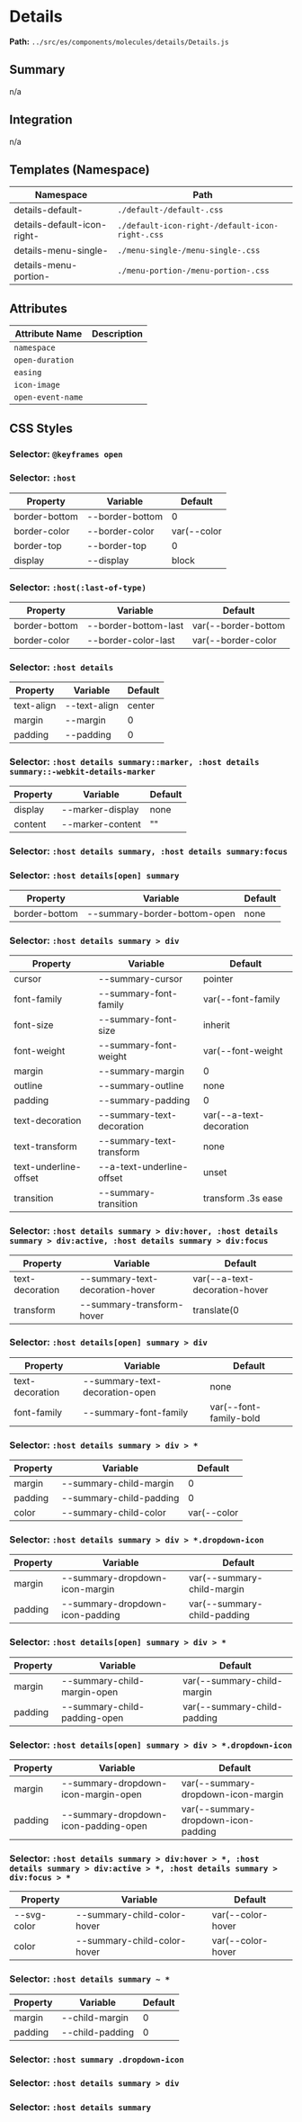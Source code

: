 # Details

**Path:** `../src/es/components/molecules/details/Details.js`

## Summary

n/a

## Integration

n/a

## Templates (Namespace)

| Namespace | Path |
|------|------|
| details-default- | `./default-/default-.css` |
| details-default-icon-right- | `./default-icon-right-/default-icon-right-.css` |
| details-menu-single- | `./menu-single-/menu-single-.css` |
| details-menu-portion- | `./menu-portion-/menu-portion-.css` |

## Attributes

| Attribute Name | Description |
|----------------|-------------|
| `namespace` |  |
| `open-duration` |  |
| `easing` |  |
| `icon-image` |  |
| `open-event-name` |  |

## CSS Styles

### Selector: `@keyframes open`


### Selector: `:host`

| Property | Variable | Default |
|----------|----------|----------|
| border-bottom | --border-bottom | 0 |
| border-color | --border-color | var(--color |
| border-top | --border-top | 0 |
| display | --display | block |

### Selector: `:host(:last-of-type)`

| Property | Variable | Default |
|----------|----------|----------|
| border-bottom | --border-bottom-last | var(--border-bottom |
| border-color | --border-color-last | var(--border-color |

### Selector: `:host details`

| Property | Variable | Default |
|----------|----------|----------|
| text-align | --text-align | center |
| margin | --margin | 0 |
| padding | --padding | 0 |

### Selector: `:host details summary::marker, :host details summary::-webkit-details-marker`

| Property | Variable | Default |
|----------|----------|----------|
| display | --marker-display | none |
| content | --marker-content | "" |

### Selector: `:host details summary, :host details summary:focus`


### Selector: `:host details[open] summary`

| Property | Variable | Default |
|----------|----------|----------|
| border-bottom | --summary-border-bottom-open | none |

### Selector: `:host details summary > div`

| Property | Variable | Default |
|----------|----------|----------|
| cursor | --summary-cursor | pointer |
| font-family | --summary-font-family | var(--font-family |
| font-size | --summary-font-size | inherit |
| font-weight | --summary-font-weight | var(--font-weight |
| margin | --summary-margin | 0 |
| outline | --summary-outline | none |
| padding | --summary-padding | 0 |
| text-decoration | --summary-text-decoration | var(--a-text-decoration |
| text-transform | --summary-text-transform | none |
| text-underline-offset | --a-text-underline-offset | unset |
| transition | --summary-transition | transform .3s ease |

### Selector: `:host details summary > div:hover, :host details summary > div:active, :host details summary > div:focus`

| Property | Variable | Default |
|----------|----------|----------|
| text-decoration | --summary-text-decoration-hover | var(--a-text-decoration-hover |
| transform | --summary-transform-hover | translate(0 |

### Selector: `:host details[open] summary > div`

| Property | Variable | Default |
|----------|----------|----------|
| text-decoration | --summary-text-decoration-open | none |
| font-family | --summary-font-family | var(--font-family-bold |

### Selector: `:host details summary > div > *`

| Property | Variable | Default |
|----------|----------|----------|
| margin | --summary-child-margin | 0 |
| padding | --summary-child-padding | 0 |
| color | --summary-child-color | var(--color |

### Selector: `:host details summary > div > *.dropdown-icon`

| Property | Variable | Default |
|----------|----------|----------|
| margin | --summary-dropdown-icon-margin | var(--summary-child-margin |
| padding | --summary-dropdown-icon-padding | var(--summary-child-padding |

### Selector: `:host details[open] summary > div > *`

| Property | Variable | Default |
|----------|----------|----------|
| margin | --summary-child-margin-open | var(--summary-child-margin |
| padding | --summary-child-padding-open | var(--summary-child-padding |

### Selector: `:host details[open] summary > div > *.dropdown-icon`

| Property | Variable | Default |
|----------|----------|----------|
| margin | --summary-dropdown-icon-margin-open | var(--summary-dropdown-icon-margin |
| padding | --summary-dropdown-icon-padding-open | var(--summary-dropdown-icon-padding |

### Selector: `:host details summary > div:hover > *, :host details summary > div:active > *, :host details summary > div:focus > *`

| Property | Variable | Default |
|----------|----------|----------|
| --svg-color | --summary-child-color-hover | var(--color-hover |
| color | --summary-child-color-hover | var(--color-hover |

### Selector: `:host details summary ~ *`

| Property | Variable | Default |
|----------|----------|----------|
| margin | --child-margin | 0 |
| padding | --child-padding | 0 |

### Selector: `:host summary .dropdown-icon`


### Selector: `:host details summary > div`


### Selector: `:host details summary`


